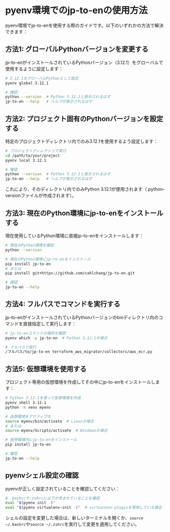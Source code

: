 # pyenv環境でのjp-to-enの使用方法

pyenv環境でjp-to-enを使用する際のガイドです。以下のいずれかの方法で解決できます：

## 方法1: グローバルPythonバージョンを変更する

jp-to-enがインストールされているPythonバージョン（3.12.1）をグローバルで使用するように設定します：

```bash
# 3.12.1をグローバルPythonとして設定
pyenv global 3.12.1

# 確認
python --version  # Python 3.12.1と表示されるはず
jp-to-en --help   # ヘルプが表示されるはず
```

## 方法2: プロジェクト固有のPythonバージョンを設定する

特定のプロジェクトディレクトリ内でのみ3.12.1を使用するよう設定します：

```bash
# プロジェクトディレクトリで実行
cd /path/to/your/project
pyenv local 3.12.1

# 確認
python --version  # Python 3.12.1と表示されるはず
jp-to-en --help   # ヘルプが表示されるはず
```

これにより、そのディレクトリ内でのみPython 3.12.1が使用されます（.python-versionファイルが作成されます）。

## 方法3: 現在のPython環境にjp-to-enをインストールする

現在使用しているPython環境に直接jp-to-enをインストールします：

```bash
# 現在のPython環境を確認
python --version

# 現在のPython環境にjp-to-enをインストール
pip install jp-to-en
# または
pip install git+https://github.com/cahlchang/jp-to-en.git

# 確認
jp-to-en --help
```

## 方法4: フルパスでコマンドを実行する

jp-to-enがインストールされているPythonバージョンのbinディレクトリ内のコマンドを直接指定して実行します：

```bash
# jp-to-enコマンドの場所を確認
pyenv which -p jp-to-en  # Python 3.12.1の場合

# フルパスで実行
/フルパス/to/jp-to-en terraform_aws_migrator/collectors/aws_ecr.py
```

## 方法5: 仮想環境を使用する

プロジェクト専用の仮想環境を作成してその中にjp-to-enをインストールします：

```bash
# Python 3.12.1を使って仮想環境を作成
pyenv shell 3.12.1
python -m venv myenv

# 仮想環境をアクティブ化
source myenv/bin/activate  # Linuxの場合
# または
source myenv/Scripts/activate  # Windowsの場合

# 仮想環境内にjp-to-enをインストール
pip install jp-to-en

# 確認
jp-to-en --help
```

## pyenvシェル設定の確認

pyenvが正しく設定されていることを確認してください：

```bash
# .bashrcや.zshrcに以下が含まれていることを確認
eval "$(pyenv init -)"
eval "$(pyenv virtualenv-init -)"  # virtualenv-pluginを使用している場合
```

シェルの設定を変更した場合は、新しいターミナルを開くか、`source ~/.bashrc`や`source ~/.zshrc`を実行して変更を適用してください。
